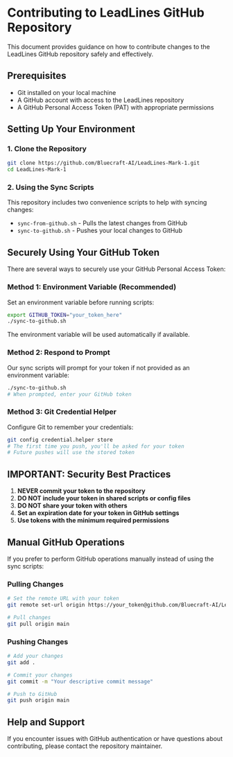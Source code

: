 # Contributing to LeadLines GitHub Repository

This document provides guidance on how to contribute changes to the LeadLines GitHub repository safely and effectively.

## Prerequisites

- Git installed on your local machine
- A GitHub account with access to the LeadLines repository
- A GitHub Personal Access Token (PAT) with appropriate permissions

## Setting Up Your Environment

### 1. Clone the Repository

```bash
git clone https://github.com/Bluecraft-AI/LeadLines-Mark-1.git
cd LeadLines-Mark-1
```

### 2. Using the Sync Scripts

This repository includes two convenience scripts to help with syncing changes:

- `sync-from-github.sh` - Pulls the latest changes from GitHub
- `sync-to-github.sh` - Pushes your local changes to GitHub

## Securely Using Your GitHub Token

There are several ways to securely use your GitHub Personal Access Token:

### Method 1: Environment Variable (Recommended)

Set an environment variable before running scripts:

```bash
export GITHUB_TOKEN="your_token_here"
./sync-to-github.sh
```

The environment variable will be used automatically if available.

### Method 2: Respond to Prompt

Our sync scripts will prompt for your token if not provided as an environment variable:

```bash
./sync-to-github.sh
# When prompted, enter your GitHub token
```

### Method 3: Git Credential Helper

Configure Git to remember your credentials:

```bash
git config credential.helper store
# The first time you push, you'll be asked for your token
# Future pushes will use the stored token
```

## IMPORTANT: Security Best Practices

1. **NEVER commit your token to the repository**
2. **DO NOT include your token in shared scripts or config files**
3. **DO NOT share your token with others**
4. **Set an expiration date for your token in GitHub settings**
5. **Use tokens with the minimum required permissions**

## Manual GitHub Operations

If you prefer to perform GitHub operations manually instead of using the sync scripts:

### Pulling Changes

```bash
# Set the remote URL with your token
git remote set-url origin https://your_token@github.com/Bluecraft-AI/LeadLines-Mark-1.git

# Pull changes
git pull origin main
```

### Pushing Changes

```bash
# Add your changes
git add .

# Commit your changes
git commit -m "Your descriptive commit message"

# Push to GitHub
git push origin main
```

## Help and Support

If you encounter issues with GitHub authentication or have questions about contributing, please contact the repository maintainer. 